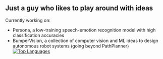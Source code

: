## Just a guy who likes to play around with ideas
Currently working on:
- Persona, a low-training speech-emotion recognition model with high classification accuracies
- BumperVision, a collection of computer vision and ML ideas to design autonomous robot systems (going beyond PathPlanner)
[![Top Languages](https://github-readme-stats.vercel.app/api/top-langs/?username=otpidusmatar&theme=tokyonight)](https://github.com/anuraghazra/github-readme-stats)

<!--
**otpidusmatar/otpidusmatar** is a ✨ _special_ ✨ repository because its `README.md` (this file) appears on your GitHub profile.

Here are some ideas to get you started:

- 🔭 I’m currently working on ...
- 🌱 I’m currently learning ...
- 👯 I’m looking to collaborate on ...
- 🤔 I’m looking for help with ...
- 💬 Ask me about ...
- 📫 How to reach me: ...
- 😄 Pronouns: ...
- ⚡ Fun fact: ...
-->
